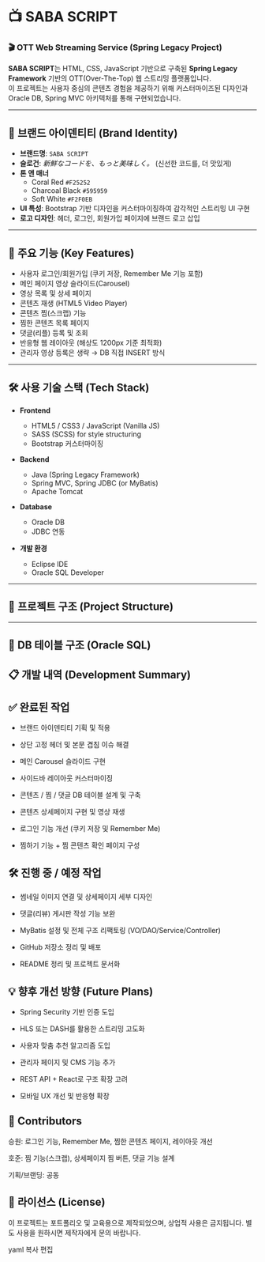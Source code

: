 # 📺 SABA SCRIPT

### 🎬 OTT Web Streaming Service (Spring Legacy Project)

**SABA SCRIPT**는 HTML, CSS, JavaScript 기반으로 구축된 **Spring Legacy Framework** 기반의 OTT(Over-The-Top) 웹 스트리밍 플랫폼입니다.  
이 프로젝트는 사용자 중심의 콘텐츠 경험을 제공하기 위해 커스터마이즈된 디자인과 Oracle DB, Spring MVC 아키텍처를 통해 구현되었습니다.

---

## 🎨 브랜드 아이덴티티 (Brand Identity)

- **브랜드명**: `SABA SCRIPT`
- **슬로건**: *新鮮なコードを、もっと美味しく。* (신선한 코드를, 더 맛있게)
- **톤 앤 매너**
  - Coral Red `#F25252`
  - Charcoal Black `#595959`
  - Soft White `#F2F0EB`
- **UI 특성**: Bootstrap 기반 디자인을 커스터마이징하여 감각적인 스트리밍 UI 구현
- **로고 디자인**: 헤더, 로그인, 회원가입 페이지에 브랜드 로고 삽입

---

## 🌟 주요 기능 (Key Features)

- 사용자 로그인/회원가입 (쿠키 저장, Remember Me 기능 포함)
- 메인 페이지 영상 슬라이드(Carousel)
- 영상 목록 및 상세 페이지
- 콘텐츠 재생 (HTML5 Video Player)
- 콘텐츠 찜(스크랩) 기능
- 찜한 콘텐츠 목록 페이지
- 댓글(리플) 등록 및 조회
- 반응형 웹 레이아웃 (해상도 1200px 기준 최적화)
- 관리자 영상 등록은 생략 → DB 직접 INSERT 방식

---

## 🛠️ 사용 기술 스택 (Tech Stack)

- **Frontend**
  - HTML5 / CSS3 / JavaScript (Vanilla JS)
  - SASS (SCSS) for style structuring
  - Bootstrap 커스터마이징

- **Backend**
  - Java (Spring Legacy Framework)
  - Spring MVC, Spring JDBC (or MyBatis)
  - Apache Tomcat

- **Database**
  - Oracle DB
  - JDBC 연동

- **개발 환경**
  - Eclipse IDE
  - Oracle SQL Developer

---

## 📁 프로젝트 구조 (Project Structure)


---

## 🧱 DB 테이블 구조 (Oracle SQL)

## 📋 개발 내역 (Development Summary)
## ✅ 완료된 작업
- 브랜드 아이덴티티 기획 및 적용

- 상단 고정 헤더 및 본문 겹침 이슈 해결

- 메인 Carousel 슬라이드 구현

- 사이드바 레이아웃 커스터마이징

- 콘텐츠 / 찜 / 댓글 DB 테이블 설계 및 구축

- 콘텐츠 상세페이지 구현 및 영상 재생

- 로그인 기능 개선 (쿠키 저장 및 Remember Me)

- 찜하기 기능 + 찜 콘텐츠 확인 페이지 구성

## 🛠️ 진행 중 / 예정 작업
- 썸네일 이미지 연결 및 상세페이지 세부 디자인

- 댓글(리뷰) 게시판 작성 기능 보완

- MyBatis 설정 및 전체 구조 리팩토링 (VO/DAO/Service/Controller)

- GitHub 저장소 정리 및 배포

- README 정리 및 프로젝트 문서화

## 💡 향후 개선 방향 (Future Plans)
- Spring Security 기반 인증 도입

- HLS 또는 DASH를 활용한 스트리밍 고도화

- 사용자 맞춤 추천 알고리즘 도입

- 관리자 페이지 및 CMS 기능 추가

- REST API + React로 구조 확장 고려

- 모바일 UX 개선 및 반응형 확장

## 👥 Contributors
승원: 로그인 기능, Remember Me, 찜한 콘텐츠 페이지, 레이아웃 개선

호준: 찜 기능(스크랩), 상세페이지 찜 버튼, 댓글 기능 설계

기획/브랜딩: 공동

## 📄 라이선스 (License)
이 프로젝트는 포트폴리오 및 교육용으로 제작되었으며, 상업적 사용은 금지됩니다.
별도 사용을 원하시면 제작자에게 문의 바랍니다.

yaml
복사
편집
